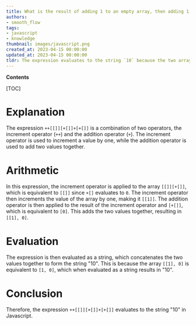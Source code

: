 ```yaml
---
title: What is the result of adding 1 to an empty array, then adding 1 to that result, then adding 1 to that result again?
authors:
- smooth_flow
tags:
- javascript
- knowledge
thumbnail: images/javascript.png
created_at: 2023-04-15 00:00:00
updated_at: 2023-04-15 00:00:00
tldr: The expression evaluates to the string `10` because the two arrays are coerced to numbers and then added together.
---
```


**Contents**

[TOC]

# Explanation
The expression `++[[]][+[]]+[+[]]` is a combination of two operators, the increment operator (`++`) and the addition operator (`+`). The increment operator is used to increment a value by one, while the addition operator is used to add two values together. 

# Arithmetic
In this expression, the increment operator is applied to the array `[[]][+[]]`, which is equivalent to `[[]]` since `+[]` evaluates to `0`. The increment operator then increments the value of the array by one, making it `[[1]]`. The addition operator is then applied to the result of the increment operator and `[+[]]`, which is equivalent to `[0]`. This adds the two values together, resulting in `[[1], 0]`.

# Evaluation
The expression is then evaluated as a string, which concatenates the two values together to form the string "10". This is because the array `[[1], 0]` is equivalent to `[1, 0]`, which when evaluated as a string results in "10". 

# Conclusion
Therefore, the expression `++[[]][+[]]+[+[]]` evaluates to the string "10" in Javascript.
